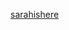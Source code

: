 [sarahishere](https://upload.wikimedia.org/wikipedia/commons/7/70/James_Jacques_Joseph_Tissot_-_Abram%27s_Counsel_to_Sarai_-_Google_Art_Project_%28cropped%29.jpg)
